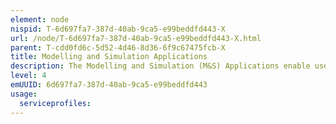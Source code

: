 ```yaml
---
element: node
nispid: T-6d697fa7-387d-40ab-9ca5-e99beddfd443-X
url: /node/T-6d697fa7-387d-40ab-9ca5-e99beddfd443-X.html
parent: T-cdd0fd6c-5d52-4d46-8d36-6f9c67475fcb-X
title: Modelling and Simulation Applications
description: The Modelling and Simulation (M&S) Applications enable users to collect, process, present and distribute information for modelling and simulation support to operations. Modelling and Simulation are the set of (military) activities that are undertaken to use models, including emulators, prototypes, simulators, and stimulators, either statically or over time, to develop data as a basis for making operational or managerial decisions. It is important to recognize that assumptions, conceptualizations, and implementation constraints influence the practical results of simulations, while proper use of M&S techniques and procedures can still produce invaluable contributions to military decision making.
level: 4
emUUID: 6d697fa7-387d-40ab-9ca5-e99beddfd443
usage:
  serviceprofiles:
---
```

